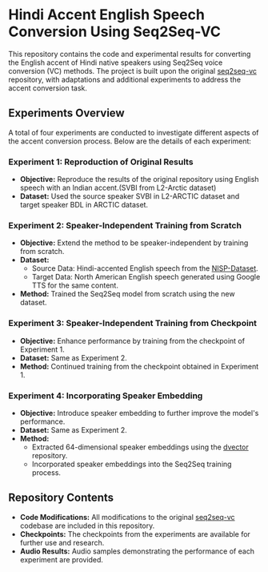 # Hindi Accent English Speech Conversion Using Seq2Seq-VC

This repository contains the code and experimental results for converting the English accent of Hindi native speakers using Seq2Seq voice conversion (VC) methods. The project is built upon the original [seq2seq-vc](https://github.com/unilight/seq2seq-vc/tree/main/egs/l2-arctic/cascade) repository, with adaptations and additional experiments to address the accent conversion task.

## Experiments Overview

A total of four experiments are conducted to investigate different aspects of the accent conversion process. Below are the details of each experiment:

### Experiment 1: Reproduction of Original Results

- **Objective:** Reproduce the results of the original repository using English speech with an Indian accent.(SVBI from L2-Arctic dataset)
- **Dataset:** Used the source speaker SVBI in L2-ARCTIC dataset and target speaker BDL in ARCTIC dataset.

### Experiment 2: Speaker-Independent Training from Scratch

- **Objective:** Extend the method to be speaker-independent by training from scratch.
- **Dataset:** 
  - Source Data: Hindi-accented English speech from the [NISP-Dataset](https://github.com/iiscleap/NISP-Dataset/tree/master).
  - Target Data: North American English speech generated using Google TTS for the same content.
- **Method:** Trained the Seq2Seq model from scratch using the new dataset.


### Experiment 3: Speaker-Independent Training from Checkpoint

- **Objective:** Enhance performance by training from the checkpoint of Experiment 1.
- **Dataset:** Same as Experiment 2.
- **Method:** Continued training from the checkpoint obtained in Experiment 1.


### Experiment 4: Incorporating Speaker Embedding

- **Objective:** Introduce speaker embedding to further improve the model's performance.
- **Dataset:** Same as Experiment 2.
- **Method:**
  - Extracted 64-dimensional speaker embeddings using the [dvector](https://github.com/yistLin/dvector) repository.
  - Incorporated speaker embeddings into the Seq2Seq training process.


## Repository Contents

- **Code Modifications:** All modifications to the original [seq2seq-vc](https://github.com/unilight/seq2seq-vc/tree/main/egs/l2-arctic/cascade) codebase are included in this repository.
- **Checkpoints:** The checkpoints from the experiments are available for further use and research.
- **Audio Results:** Audio samples demonstrating the performance of each experiment are provided.


